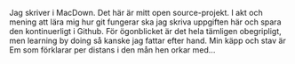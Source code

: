 Jag skriver i MacDown. 
Det här är mitt open source-projekt.
I akt och mening att lära mig hur git fungerar ska jag skriva uppgiften här och spara den kontinuerligt i Github.
För ögonblicket är det hela tämligen obegripligt, men learning by doing så kanske jag fattar efter hand.
Min käpp och stav är Em som förklarar per distans i den mån hen orkar med...
